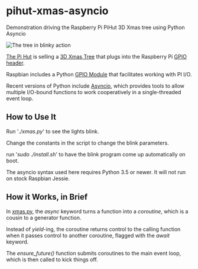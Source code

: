 # pihut-xmas-asyncio

Demonstration driving the Raspberry Pi PiHut 3D Xmas tree using Python Asyncio


![The tree in blinky action](https://github.com/davesteele/pihut-xmas-asyncio/raw/master/images/Blinky.gif)

[The Pi Hut](https://thepihut.com/) is selling a
[3D Xmas Tree](https://thepihut.com/products/3d-xmas-tree-for-raspberry-pi)
that plugs into the Raspberry Pi
[GPIO header](https://www.raspberrypi.org/documentation/usage/gpio-plus-and-raspi2/).

Raspbian includes a Python [GPIO Module](https://sourceforge.net/p/raspberry-gpio-python/wiki/BasicUsage/) that facilitates working with PI I/O.

Recent versions of Python include [Asyncio](https://medium.freecodecamp.org/a-guide-to-asynchronous-programming-in-python-with-asyncio-232e2afa44f6), which provides tools to allow multiple I/O-bound functions to work cooperatively in a single-threaded event loop.

## How to Use It

Run '*./xmas.py*' to see the lights blink.

Change the constants in the script to change the blink parameters.

run '*sudo ./install.sh*' to have the blink program
come up automatically on boot.

The asyncio syntax used here requires Python 3.5 or newer. It will not run on stock Raspbian Jessie.

## How it Works, in Brief

In [xmas.py](https://github.com/davesteele/pihut-xmas-asyncio/blob/master/xmas.py), the *async* keyword turns a function into a *coroutine*, which is a cousin to a generator function.

Instead of *yield*-ing, the coroutine returns control to the calling function when it passes control to another coroutine, flagged with the *await* keyword.

The *ensure_future()* function submits coroutines to the main event loop, which is then called to kick things off.
